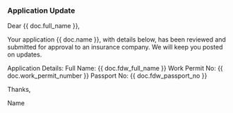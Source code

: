 <h3>Application Update</h3>

Dear {{ doc.full_name }},

<p>Your application {{ doc.name }}, with details below, has been reviewed and submitted for approval to an insurance company. We will keep you posted on updates.</p>

Application Details:
Full Name: {{ doc.fdw_full_name }}
Work Permit No: {{ doc.work_permit_number }}
Passport No: {{ doc.fdw_passport_no }}

Thanks,

Name